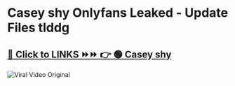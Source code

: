 
 # Casey shy Onlyfans Leaked - Update Files tlddg

## <h2><a href="https://clipsfans.com/Casey_shy&ref=git">🔗 Click to LINKS ⏩⏩ 👉 🟢 Casey shy </a></h2>

<a href="https://clipsfans.com/Casey_shy&ref=git" rel="nofollow" data-target="animated-image.originalLink"><img src="https://i.ibb.co.com/xMMVF88/686577567.gif" alt="Viral Video Original" style="max-width: 100%; display: inline-block;" data-target="animated-image.originalImage"></a>

